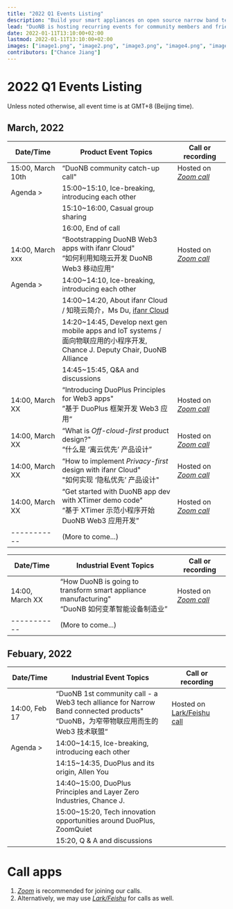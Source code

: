 ```yaml
---
title: "2022 Q1 Events Listing"
description: "Build your smart appliances on open source narrow band technologies."
lead: "DuoNB is hosting recurring events for community members and friends on a regular basis. Stay tuned for upcoming events or track the recordings for the past events."
date: 2022-01-11T13:10:00+02:00
lastmod: 2022-01-11T13:10:00+02:00
images: ["image1.png", "image2.png", "image3.png", "image4.png", "image5.png", "image6.png", "image7.png", "image8.png", "image9.png"]
contributors: ["Chance Jiang"]
---
```


# 2022 Q1 Events Listing

Unless noted otherwise, all event time is at GMT+8 (Beijing time).

## March, 2022
| Date/Time | Product Event Topics | Call or recording |
| ----------- | ----------- | ----------- |
| 15:00, March 10th | “DuoNB community catch-up call" | Hosted on [*Zoom call*](https://us02web.zoom.us/j/82131390544) |
| Agenda > | 15:00~15:10, Ice-breaking, introducing each other | |
| | 15:10~16:00, Casual group sharing | |
| | 16:00, End of call | |
| 14:00, March xxx | “Bootstrapping DuoNB Web3 apps with ifanr Cloud" </br>“如何利用知晓云开发 DuoNB Web3 移动应用” | Hosted on [*Zoom call*](https://zoom.us.) |
| Agenda > | 14:00~14:10, Ice-breaking, introducing each other | |
| | 14:00~14:20, About ifanr Cloud / 知晓云简介，Ms Du, [ifanr Cloud](https://minapp.com/) |
| | 14:20~14:45, Develop next gen mobile apps and IoT systems / </br>面向物联应用的小程序开发, Chance J. Deputy Chair, DuoNB Alliance |
| | 14:45~15:45, Q&A and discussions |
| 14:00,  March XX | “Introducing DuoPlus Principles for Web3 apps" </br> ”基于 DuoPlus 框架开发 Web3 应用“ | Hosted on [*Zoom call*](https://zoom.us.) |
| 14:00, March XX | “What is *Off-cloud-first* product design?" </br> “什么是 ‘离云优先’ 产品设计” | Hosted on [*Zoom call*](https://zoom.us.)  |
| 14:00, March XX | “How to implement *Privacy-first* design with ifanr Cloud" </br> "如何实现 ‘隐私优先’ 产品设计" | Hosted on [*Zoom call*](https://zoom.us.)  |
| 14:00, March XX | “Get started with DuoNB app dev with XTimer demo code" </br> “基于 XTimer 示范小程序开始 DuoNB Web3 应用开发” | Hosted on [*Zoom call*](https://zoom.us.) |
| -----------| (More to come...) | 

| Date/Time | Industrial Event Topics | Call or recording |
| ----------- | ----------- | ----------- |
| 14:00, March XX | “How DuoNB is going to transform smart appliance manufacturing" </br> “DuoNB 如何变革智能设备制造业” | Hosted on [*Zoom call*](https://zoom.us.) |
| -----------| (More to come...) | 

## Febuary, 2022
| Date/Time | Industrial Event Topics | Call or recording |
| ----------- | ----------- | ----------- |
| 14:00, Feb 17 | “DuoNB 1st community call - a Web3 tech alliance for Narrow Band connected products"</br>“DuoNB，为窄带物联应用而生的 Web3 技术联盟“ | Hosted on [Lark/Feishu call](https://vc.feishu.cn/j/265576109) |
| Agenda > | 14:00~14:15, Ice-breaking, introducing each other | 
| | 14:15~14:35, DuoPlus and its origin, Allen You |
| | 14:40~15:00, DuoPlus Principles and Layer Zero Industries, Chance J. |
| | 15:00~15:20, Tech innovation opportunities around DuoPlus, ZoomQuiet |
| | 15:20, Q & A and discussions |

# Call apps

1. [*Zoom*](https://zoom.us) is recommended for joining our calls.
2. Alternatively, we may use [*Lark/Feishu*](https://larksuite.com) for calls as well.
